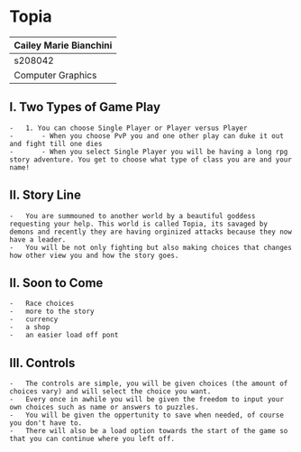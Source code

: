 # Topia
| Cailey Marie Bianchini|
| :---          	|
| s208042    	|
| Computer Graphics |

## I. Two Types of Game Play
	-	1. You can choose Single Player or Player versus Player
	-		- When you choose PvP you and one other play can duke it out and fight till one dies
	-		- When you select Single Player you will be having a long rpg story adventure. You get to choose what type of class you are and your name!

## II. Story Line
	-	You are summouned to another world by a beautiful goddess requesting your help. This world is called Topia, its savaged by demons and recently they are having orginized attacks because they now have a leader.
	-	You will be not only fighting but also making choices that changes how other view you and how the story goes.

## II. Soon to Come
	-	Race choices
	-	more to the story
	-	currency
	-	a shop
	-	an easier load off pont

## III. Controls
	-	The controls are simple, you will be given choices (the amount of choices vary) and will select the choice you want.
	-	Every once in awhile you will be given the freedom to input your own choices such as name or answers to puzzles.
	-	You will be given the oppertunity to save when needed, of course you don't have to.
	-	There will also be a load option towards the start of the game so that you can continue where you left off.